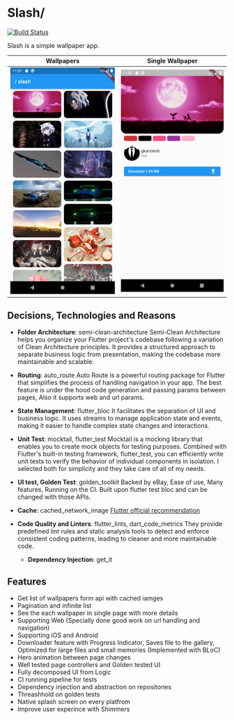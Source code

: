 # Slash/

<a href="https://github.com/benyaminbeyzaie/slash/actions"><img src="https://github.com/benyaminbeyzaie/slash/workflows/test/badge.svg" alt="Build Status"></a>

Slash is a simple wallpaper app.

|           Wallpapers           |      Single Wallpaper       |
| :----------------------------: | :-------------------------: |
| ![Wallpapers](/screenshots/1.png) | ![Single Wallpaper ](/screenshots/2.png) |

## Decisions, Technologies and Reasons

- **Folder Architecture**: semi-clean-architecture
  Semi-Clean Architecture helps you organize your Flutter project's codebase following a variation of Clean Architecture principles. It provides a structured approach to separate business logic from presentation, making the codebase more maintainable and scalable.

- **Routing**: auto_route
  Auto Route is a powerful routing package for Flutter that simplifies the process of handling navigation in your app. The best feature is under the hood code generation and passing params between pages, Also it supports web and url params.

- **State Management**: flutter_bloc
  It facilitates the separation of UI and business logic. It uses streams to manage application state and events, making it easier to handle complex state changes and interactions.

- **Unit Test**: mocktail, flutter_test
  Mocktail is a mocking library that enables you to create mock objects for testing purposes. Combined with Flutter's built-in testing framework, flutter_test, you can efficiently write unit tests to verify the behavior of individual components in isolation. I selected both for simplicity and they take care of all of my needs.

- **UI test, Golden Test**: golden_toolkit
  Backed by eBay, Ease of use, Many features, Running on the CI. Built upon flutter test bloc and can be changed with those APIs.

- **Cache**: cached_network_image
  [Flutter official recommendation](https://docs.flutter.dev/cookbook/images/cached-images)

- **Code Quality and Linters**: flutter_lints, dart_code_metrics
  They provide predefined lint rules and static analysis tools to detect and enforce consistent coding patterns, leading to cleaner and more maintainable code.

  - **Dependency Injection**: get_it

## Features

- Get list of wallpapers form api with cached iamges
- Pagination and infinite list
- See the each wallpaper in single page with more details
- Supporting Web (Specially done good work on url handling and navigation)
- Supporting iOS and Android
- Downloader feature with Progress Indicator, Saves file to the gallery, Optimized for large files and small memories (Implemented with BLoC)
- Hero animation between page changes
- Well tested page controllers and Golden tested UI
- Fully decomposed UI from Logic
- CI running pipeline for tests
- Dependency injection and abstraction on repositories
- Threashhold on golden tests
- Native splash screen on every platfrom
- Improve user experince with Shimmers
